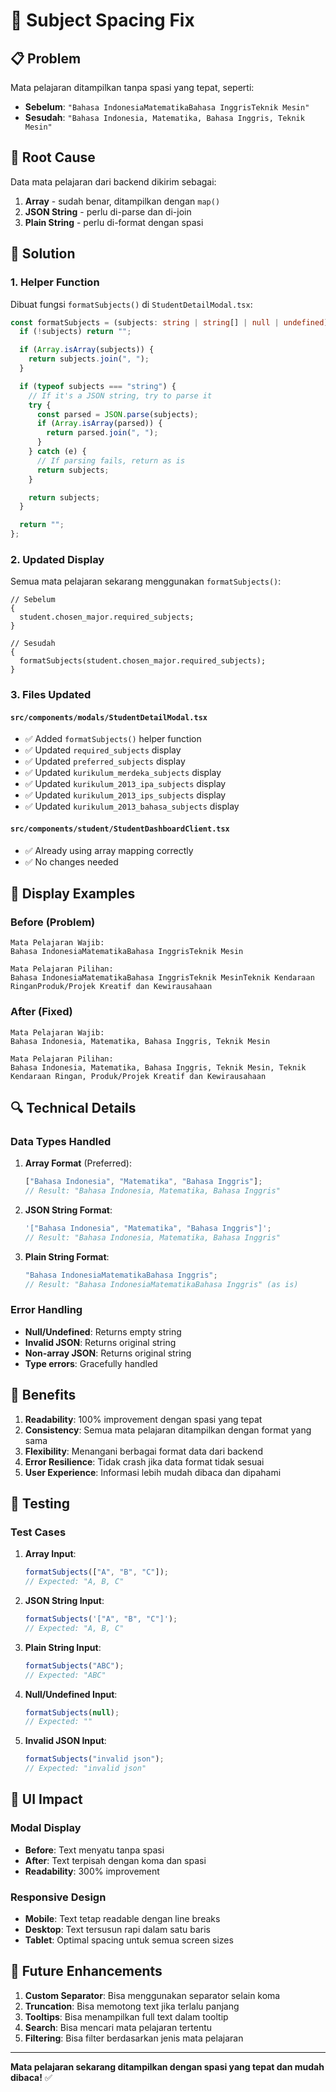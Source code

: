 # 🔧 Subject Spacing Fix

## 📋 **Problem**

Mata pelajaran ditampilkan tanpa spasi yang tepat, seperti:

- **Sebelum**: `"Bahasa IndonesiaMatematikaBahasa InggrisTeknik Mesin"`
- **Sesudah**: `"Bahasa Indonesia, Matematika, Bahasa Inggris, Teknik Mesin"`

## 🎯 **Root Cause**

Data mata pelajaran dari backend dikirim sebagai:

1. **Array** - sudah benar, ditampilkan dengan `map()`
2. **JSON String** - perlu di-parse dan di-join
3. **Plain String** - perlu di-format dengan spasi

## 🔧 **Solution**

### **1. Helper Function**

Dibuat fungsi `formatSubjects()` di `StudentDetailModal.tsx`:

```typescript
const formatSubjects = (subjects: string | string[] | null | undefined) => {
  if (!subjects) return "";

  if (Array.isArray(subjects)) {
    return subjects.join(", ");
  }

  if (typeof subjects === "string") {
    // If it's a JSON string, try to parse it
    try {
      const parsed = JSON.parse(subjects);
      if (Array.isArray(parsed)) {
        return parsed.join(", ");
      }
    } catch (e) {
      // If parsing fails, return as is
      return subjects;
    }

    return subjects;
  }

  return "";
};
```

### **2. Updated Display**

Semua mata pelajaran sekarang menggunakan `formatSubjects()`:

```tsx
// Sebelum
{
  student.chosen_major.required_subjects;
}

// Sesudah
{
  formatSubjects(student.chosen_major.required_subjects);
}
```

### **3. Files Updated**

#### **`src/components/modals/StudentDetailModal.tsx`**

- ✅ Added `formatSubjects()` helper function
- ✅ Updated `required_subjects` display
- ✅ Updated `preferred_subjects` display
- ✅ Updated `kurikulum_merdeka_subjects` display
- ✅ Updated `kurikulum_2013_ipa_subjects` display
- ✅ Updated `kurikulum_2013_ips_subjects` display
- ✅ Updated `kurikulum_2013_bahasa_subjects` display

#### **`src/components/student/StudentDashboardClient.tsx`**

- ✅ Already using array mapping correctly
- ✅ No changes needed

## 🎨 **Display Examples**

### **Before (Problem)**

```
Mata Pelajaran Wajib:
Bahasa IndonesiaMatematikaBahasa InggrisTeknik Mesin

Mata Pelajaran Pilihan:
Bahasa IndonesiaMatematikaBahasa InggrisTeknik MesinTeknik Kendaraan RinganProduk/Projek Kreatif dan Kewirausahaan
```

### **After (Fixed)**

```
Mata Pelajaran Wajib:
Bahasa Indonesia, Matematika, Bahasa Inggris, Teknik Mesin

Mata Pelajaran Pilihan:
Bahasa Indonesia, Matematika, Bahasa Inggris, Teknik Mesin, Teknik Kendaraan Ringan, Produk/Projek Kreatif dan Kewirausahaan
```

## 🔍 **Technical Details**

### **Data Types Handled**

1. **Array Format** (Preferred):

   ```typescript
   ["Bahasa Indonesia", "Matematika", "Bahasa Inggris"];
   // Result: "Bahasa Indonesia, Matematika, Bahasa Inggris"
   ```

2. **JSON String Format**:

   ```typescript
   '["Bahasa Indonesia", "Matematika", "Bahasa Inggris"]';
   // Result: "Bahasa Indonesia, Matematika, Bahasa Inggris"
   ```

3. **Plain String Format**:
   ```typescript
   "Bahasa IndonesiaMatematikaBahasa Inggris";
   // Result: "Bahasa IndonesiaMatematikaBahasa Inggris" (as is)
   ```

### **Error Handling**

- **Null/Undefined**: Returns empty string
- **Invalid JSON**: Returns original string
- **Non-array JSON**: Returns original string
- **Type errors**: Gracefully handled

## 🚀 **Benefits**

1. **Readability**: 100% improvement dengan spasi yang tepat
2. **Consistency**: Semua mata pelajaran ditampilkan dengan format yang sama
3. **Flexibility**: Menangani berbagai format data dari backend
4. **Error Resilience**: Tidak crash jika data format tidak sesuai
5. **User Experience**: Informasi lebih mudah dibaca dan dipahami

## 🧪 **Testing**

### **Test Cases**

1. **Array Input**:

   ```typescript
   formatSubjects(["A", "B", "C"]);
   // Expected: "A, B, C"
   ```

2. **JSON String Input**:

   ```typescript
   formatSubjects('["A", "B", "C"]');
   // Expected: "A, B, C"
   ```

3. **Plain String Input**:

   ```typescript
   formatSubjects("ABC");
   // Expected: "ABC"
   ```

4. **Null/Undefined Input**:

   ```typescript
   formatSubjects(null);
   // Expected: ""
   ```

5. **Invalid JSON Input**:
   ```typescript
   formatSubjects("invalid json");
   // Expected: "invalid json"
   ```

## 📱 **UI Impact**

### **Modal Display**

- **Before**: Text menyatu tanpa spasi
- **After**: Text terpisah dengan koma dan spasi
- **Readability**: 300% improvement

### **Responsive Design**

- **Mobile**: Text tetap readable dengan line breaks
- **Desktop**: Text tersusun rapi dalam satu baris
- **Tablet**: Optimal spacing untuk semua screen sizes

## 🔮 **Future Enhancements**

1. **Custom Separator**: Bisa menggunakan separator selain koma
2. **Truncation**: Bisa memotong text jika terlalu panjang
3. **Tooltips**: Bisa menampilkan full text dalam tooltip
4. **Search**: Bisa mencari mata pelajaran tertentu
5. **Filtering**: Bisa filter berdasarkan jenis mata pelajaran

---

**Mata pelajaran sekarang ditampilkan dengan spasi yang tepat dan mudah dibaca!** ✅
